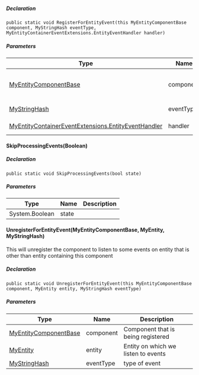 ##### Declaration

```
public static void RegisterForEntityEvent(this MyEntityComponentBase component, MyStringHash eventType, MyEntityContainerEventExtensions.EntityEventHandler handler)
```

##### Parameters

| Type | Name | Description |
| --- | --- | --- |
| [MyEntityComponentBase](https://keensoftwarehouse.github.io/SpaceEngineersModAPI/api/VRage.Game.Components.MyEntityComponentBase.html) | component | Component that is being registered |
| [MyStringHash](https://keensoftwarehouse.github.io/SpaceEngineersModAPI/api/VRage.Utils.MyStringHash.html) | eventType | type of event |
| [MyEntityContainerEventExtensions.EntityEventHandler](https://keensoftwarehouse.github.io/SpaceEngineersModAPI/api/VRage.Game.Components.MyEntityContainerEventExtensions.EntityEventHandler.html) | handler | handler to be called |

#### SkipProcessingEvents(Boolean)

##### Declaration

```
public static void SkipProcessingEvents(bool state)
```

##### Parameters

| Type | Name | Description |
| --- | --- | --- |
| System.Boolean | state |     |

#### UnregisterForEntityEvent(MyEntityComponentBase, MyEntity, MyStringHash)

This will unregister the component to listen to some events on entity that is other than entity containing this component

##### Declaration

```
public static void UnregisterForEntityEvent(this MyEntityComponentBase component, MyEntity entity, MyStringHash eventType)
```

##### Parameters

| Type | Name | Description |
| --- | --- | --- |
| [MyEntityComponentBase](https://keensoftwarehouse.github.io/SpaceEngineersModAPI/api/VRage.Game.Components.MyEntityComponentBase.html) | component | Component that is being registered |
| [MyEntity](https://keensoftwarehouse.github.io/SpaceEngineersModAPI/api/VRage.Game.Entity.MyEntity.html) | entity | Entity on which we listen to events |
| [MyStringHash](https://keensoftwarehouse.github.io/SpaceEngineersModAPI/api/VRage.Utils.MyStringHash.html) | eventType | type of event |